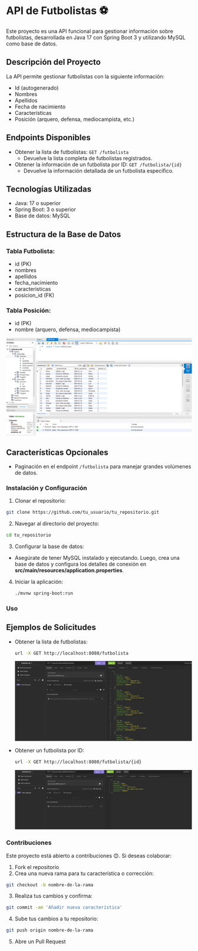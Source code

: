 # API de Futbolistas ⚽ 
Este proyecto es una API funcional para gestionar información sobre futbolistas, desarrollada en Java 17 con Spring Boot 3 y utilizando MySQL como base de datos.

## Descripción del Proyecto
La API permite gestionar futbolistas con la siguiente información:

* Id (autogenerado)
* Nombres
* Apellidos
* Fecha de nacimiento
* Características
* Posición (arquero, defensa, mediocampista, etc.)
  
## Endpoints Disponibles
* Obtener la lista de futbolistas: `GET /futbolista`
   * Devuelve la lista completa de futbolistas registrados.
* Obtener la información de un futbolista por ID: `GET /futbolista/{id}`
   * Devuelve la información detallada de un futbolista específico.
     
## Tecnologías Utilizadas

* Java: 17 o superior
* Spring Boot: 3 o superior
* Base de datos: MySQL
  
## Estructura de la Base de Datos

### Tabla Futbolista:
  * id (PK)
  * nombres
  * apellidos
  * fecha_nacimiento
  * caracteristicas
  * posicion_id (FK)
    
### Tabla Posición:
  * id (PK)
  * nombre (arquero, defensa, mediocampista)

![Texto alternativo](futbolistas-api/imagenes/bd-image.jpeg)
    
## Características Opcionales
* Paginación en el endpoint `/futbolista` para manejar grandes volúmenes de datos.
  
### Instalación y Configuración

1. Clonar el repositorio:
  ```sh
  git clone https://github.com/tu_usuario/tu_repositorio.git
  ```
  
2. Navegar al directorio del proyecto:
  ```sh
  cd tu_repositorio
  ```
3. Configurar la base de datos:
  * Asegúrate de tener MySQL instalado y ejecutando. Luego, crea una base de datos y configura los detalles de conexión en **src/main/resources/application.properties**.

4. Iniciar la aplicación:
    ```sh
    ./mvnw spring-boot:run
    ```
### Uso

## Ejemplos de Solicitudes

* Obtener la lista de futbolistas:
   ```sh
  url -X GET http://localhost:8080/futbolista
  ```
   ![Texto alternativo](futbolistas-api/imagenes/lista-futbolista-image.jpeg)
  
* Obtener un futbolista por ID:
   ```sh
  url -X GET http://localhost:8080/futbolista/{id}
   ```
  ![Texto alternativo](futbolistas-api/imagenes/id-futbolista-image.jpeg)


 ### Contribuciones
Este proyecto está abierto a contribuciones 😊. Si deseas colaborar:

1. Fork el repositorio
2. Crea una nueva rama para tu característica o corrección:
   
  ```sh
  git checkout -b nombre-de-la-rama
  ```
3. Realiza tus cambios y confirma:
   
  ```sh
  git commit -am 'Añadir nueva característica'
  ```
4. Sube tus cambios a tu repositorio:
   
  ```sh
  git push origin nombre-de-la-rama
  ```
5. Abre un Pull Request
